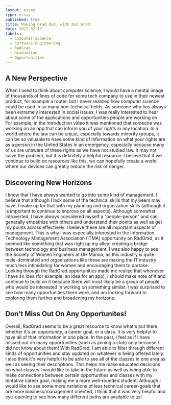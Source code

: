 ```yaml
--- 
layout: essay
type: essay
published: true
title: Making Grad Rad, with Rad Grad!
date: 2022-02-17
labels:
  - Computer Science
  - Software Engineering 
  - RadGrad
  - Graduation
  - Opportunities
---
```


## A New Perspective
When I used to think about computer science, I would have a mental image of thousands of lines of code for some tech company to use in their newest product, for example a router, but I  never realized how computer science could be used in so many non-technical fields. As someone who has always been extremely interested in social issues, I was really interested to hear about some of the applications and opportunities people are working on. For example, in the introduction video it was mentioned that someone was working on an app that can inform you of your rights in any location. In a world where the law can be unjust, especially towards minority groups, it can be so valuable to have some kind of information on what your rights are as a person in the United States in an emergency, especially because many of us are unaware of these rights as we have not studied law. It may not solve the problem, but it is definitely a helpful resource. I believe that if we continue to build on resources like this, we can hopefully create a world where our devices can greatly reduce the risk of danger. 

## Discovering New Horizons
I know that I have always wanted to go into some kind of management. I believe that although I lack some of the technical skills that my peers may have, I make up for that with my planning and organization skills (although it is important to continue to improve on all aspects). Although somewhat introverted, I have always considered myself a “people-person” and can generally empathize with others and understand their points as well as get my points across effectively. I believe these are all important aspects of management. This is why I was especially interested in the Information Technology Management Association (ITMA) opportunity on RadGrad, as it seemed like something that was right up my alley: creating a bridge between technology and business management. I was also happy to see the Society of Women Engineers at UH Manoa, as this industry is quite male-dominated and organizations like these are making the IT industry much less intimidating for women and encouraging them to partake. Looking through the RadGrad opportunities made me realize that whenever I have an idea (for example, an idea for an app), I should make note of it and continue to build on it because there will most likely be a group of people who would be interested in working on something similar. I was surprised to see how many opportunities there were, and am looking forward to exploring them further and broadening my horizons.


## Don't Miss Out On Any Opportunites!
Overall, RadGrad seems to be a great resource to know what's out there, whether it's an opportunity, a career goal, or a class. It is very helpful to have all of that information in one place. In the past, I feel as if I have missed out on many opportunities (such as joining a club) only because I did not know about them! With RadGrad, I am able to filter through different kinds of opportunities and stay updated on whatever is being offered lately. I also think it's very helpful to be able to see all of the classes in one area as well as seeing their descriptions. This helps me make educated decisions on what classes I would like to take in the future as well as being able to make connections between certain opportunities and classes with my tentative career goal, making me a more well-rounded student. Although I would like to see some more variations of less technical career-goals that are more business/management oriented, I think that it was very helpful and eye-opening to see how many different paths are available to us! 

